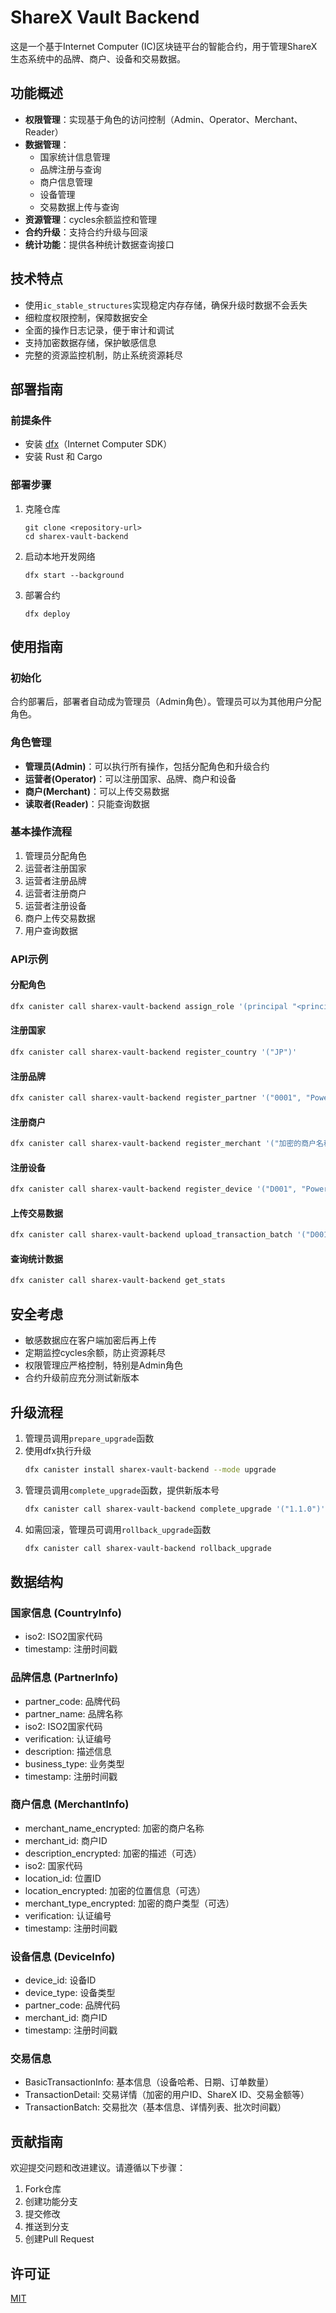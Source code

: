 # ShareX Vault Backend

这是一个基于Internet Computer (IC)区块链平台的智能合约，用于管理ShareX生态系统中的品牌、商户、设备和交易数据。

## 功能概述

- **权限管理**：实现基于角色的访问控制（Admin、Operator、Merchant、Reader）
- **数据管理**：
  - 国家统计信息管理
  - 品牌注册与查询
  - 商户信息管理
  - 设备管理
  - 交易数据上传与查询
- **资源管理**：cycles余额监控和管理
- **合约升级**：支持合约升级与回滚
- **统计功能**：提供各种统计数据查询接口

## 技术特点

- 使用`ic_stable_structures`实现稳定内存存储，确保升级时数据不会丢失
- 细粒度权限控制，保障数据安全
- 全面的操作日志记录，便于审计和调试
- 支持加密数据存储，保护敏感信息
- 完整的资源监控机制，防止系统资源耗尽

## 部署指南

### 前提条件

- 安装 [dfx](https://internetcomputer.org/docs/current/developer-docs/build/install-upgrade-remove)（Internet Computer SDK）
- 安装 Rust 和 Cargo

### 部署步骤

1. 克隆仓库
   ```
   git clone <repository-url>
   cd sharex-vault-backend
   ```

2. 启动本地开发网络
   ```
   dfx start --background
   ```

3. 部署合约
   ```
   dfx deploy
   ```

## 使用指南

### 初始化

合约部署后，部署者自动成为管理员（Admin角色）。管理员可以为其他用户分配角色。

### 角色管理

- **管理员(Admin)**：可以执行所有操作，包括分配角色和升级合约
- **运营者(Operator)**：可以注册国家、品牌、商户和设备
- **商户(Merchant)**：可以上传交易数据
- **读取者(Reader)**：只能查询数据

### 基本操作流程

1. 管理员分配角色
2. 运营者注册国家
3. 运营者注册品牌
4. 运营者注册商户
5. 运营者注册设备
6. 商户上传交易数据
7. 用户查询数据

### API示例

#### 分配角色
```bash
dfx canister call sharex-vault-backend assign_role '(principal "<principal-id>", variant { Operator })'
```

#### 注册国家
```bash
dfx canister call sharex-vault-backend register_country '("JP")'
```

#### 注册品牌
```bash
dfx canister call sharex-vault-backend register_partner '("0001", "PowerNow", "JP", "SX12345", "充电宝服务", "PowerBank")'
```

#### 注册商户
```bash
dfx canister call sharex-vault-backend register_merchant '("加密的商户名称", "M001", null, "JP", "TOKYO", null, null, "SX67890")'
```

#### 注册设备
```bash
dfx canister call sharex-vault-backend register_device '("D001", "PowerBank", "0001", "M001")'
```

#### 上传交易数据
```bash
dfx canister call sharex-vault-backend upload_transaction_batch '("D001", "2023-06-01", vec { record { user_id_encrypted = opt "加密的用户ID"; sharex_id_encrypted = null; transaction_amount_encrypted = opt "加密的金额"; timestamp = 1685577600000000000; additional_data = null } })'
```

#### 查询统计数据
```bash
dfx canister call sharex-vault-backend get_stats
```

## 安全考虑

- 敏感数据应在客户端加密后再上传
- 定期监控cycles余额，防止资源耗尽
- 权限管理应严格控制，特别是Admin角色
- 合约升级前应充分测试新版本

## 升级流程

1. 管理员调用`prepare_upgrade`函数
2. 使用dfx执行升级
   ```bash
   dfx canister install sharex-vault-backend --mode upgrade
   ```
3. 管理员调用`complete_upgrade`函数，提供新版本号
   ```bash
   dfx canister call sharex-vault-backend complete_upgrade '("1.1.0")'
   ```
4. 如需回滚，管理员可调用`rollback_upgrade`函数
   ```bash
   dfx canister call sharex-vault-backend rollback_upgrade
   ```

## 数据结构

### 国家信息 (CountryInfo)
- iso2: ISO2国家代码
- timestamp: 注册时间戳

### 品牌信息 (PartnerInfo)
- partner_code: 品牌代码
- partner_name: 品牌名称
- iso2: ISO2国家代码
- verification: 认证编号
- description: 描述信息
- business_type: 业务类型
- timestamp: 注册时间戳

### 商户信息 (MerchantInfo)
- merchant_name_encrypted: 加密的商户名称
- merchant_id: 商户ID
- description_encrypted: 加密的描述（可选）
- iso2: 国家代码
- location_id: 位置ID
- location_encrypted: 加密的位置信息（可选）
- merchant_type_encrypted: 加密的商户类型（可选）
- verification: 认证编号
- timestamp: 注册时间戳

### 设备信息 (DeviceInfo)
- device_id: 设备ID
- device_type: 设备类型
- partner_code: 品牌代码
- merchant_id: 商户ID
- timestamp: 注册时间戳

### 交易信息
- BasicTransactionInfo: 基本信息（设备哈希、日期、订单数量）
- TransactionDetail: 交易详情（加密的用户ID、ShareX ID、交易金额等）
- TransactionBatch: 交易批次（基本信息、详情列表、批次时间戳）

## 贡献指南

欢迎提交问题和改进建议。请遵循以下步骤：

1. Fork仓库
2. 创建功能分支
3. 提交修改
4. 推送到分支
5. 创建Pull Request

## 许可证

[MIT](LICENSE)